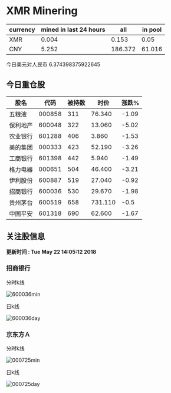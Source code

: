 # XMR Minering
|currency|mined in last 24 hours|all|in pool|
|---|---|---|---|
|XMR|0.004|0.153|0.05|
|CNY|5.252|186.372|61.016|
今日美元对人民币 6.374398375922645
## 今日重仓股 

|股名|代码|被持数|时价|涨跌%|
|---|---|---|---|---|
|五粮液|000858|311|76.340|-1.09|
|保利地产|600048|322|13.060|-5.02|
|农业银行|601288|406|3.860|-1.53|
|美的集团|000333|423|52.190|-3.26|
|工商银行|601398|442|5.940|-1.49|
|格力电器|000651|504|46.400|-3.21|
|伊利股份|600887|519|27.040|-0.92|
|招商银行|600036|530|29.670|-1.98|
|贵州茅台|600519|658|731.110|-0.5|
|中国平安|601318|690|62.600|-1.67|

## 关注股信息
**更新时间 : Tue May 22 14:05:12 2018**
### 招商银行 
分时k线

![600036min](http://image.sinajs.cn/newchart/min/n/sh600036.gif)

日k线

![600036day](http://image.sinajs.cn/newchart/daily/n/sh600036.gif)

### 京东方Ａ 
分时k线

![000725min](http://image.sinajs.cn/newchart/min/n/sz000725.gif)

日k线

![000725day](http://image.sinajs.cn/newchart/daily/n/sz000725.gif)
